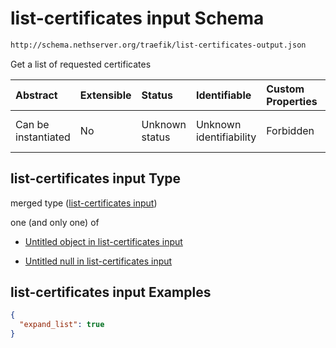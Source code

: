 # list-certificates input Schema

```txt
http://schema.nethserver.org/traefik/list-certificates-output.json
```

Get a list of requested certificates

| Abstract            | Extensible | Status         | Identifiable            | Custom Properties | Additional Properties | Access Restrictions | Defined In                                                                                    |
| :------------------ | :--------- | :------------- | :---------------------- | :---------------- | :-------------------- | :------------------ | :-------------------------------------------------------------------------------------------- |
| Can be instantiated | No         | Unknown status | Unknown identifiability | Forbidden         | Allowed               | none                | [list-certificates-output.json](traefik/list-certificates-output.json "open original schema") |

## list-certificates input Type

merged type ([list-certificates input](list-certificates-output.md))

one (and only one) of

*   [Untitled object in list-certificates input](list-certificates-output-oneof-0.md "check type definition")

*   [Untitled null in list-certificates input](list-certificates-output-oneof-1.md "check type definition")

## list-certificates input Examples

```json
{
  "expand_list": true
}
```
